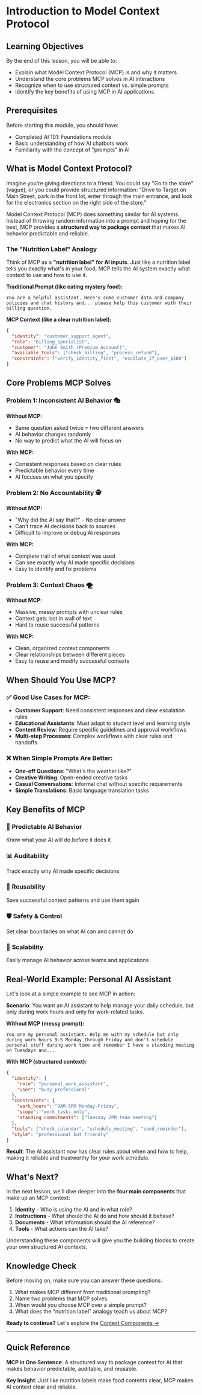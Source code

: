 # Introduction to Model Context Protocol

## Learning Objectives

By the end of this lesson, you will be able to:

- Explain what Model Context Protocol (MCP) is and why it matters
- Understand the core problems MCP solves in AI interactions
- Recognize when to use structured context vs. simple prompts
- Identify the key benefits of using MCP in AI applications

## Prerequisites

Before starting this module, you should have:

- Completed AI 101: Foundations module
- Basic understanding of how AI chatbots work
- Familiarity with the concept of "prompts" in AI

## What is Model Context Protocol?

Imagine you're giving directions to a friend. You could say "Go to the store" (vague), or you could provide structured information: "Drive to Target on Main Street, park in the front lot, enter through the main entrance, and look for the electronics section on the right side of the store."

Model Context Protocol (MCP) does something similar for AI systems. Instead of throwing random information into a prompt and hoping for the best, MCP provides a **structured way to package context** that makes AI behavior predictable and reliable.

### The "Nutrition Label" Analogy

Think of MCP as a **"nutrition label" for AI inputs**. Just like a nutrition label tells you exactly what's in your food, MCP tells the AI system exactly what context to use and how to use it.

**Traditional Prompt (like eating mystery food):**

```text
You are a helpful assistant. Here's some customer data and company policies and chat history and... please help this customer with their billing question.
```

**MCP Context (like a clear nutrition label):**

```json
{
  "identity": "customer_support_agent",
  "role": "billing_specialist", 
  "customer": "John Smith (Premium Account)",
  "available_tools": ["check_billing", "process_refund"],
  "constraints": ["verify_identity_first", "escalate_if_over_$500"]
}
```

## Core Problems MCP Solves

### Problem 1: Inconsistent AI Behavior 🎭

**Without MCP:**

- Same question asked twice = two different answers
- AI behavior changes randomly
- No way to predict what the AI will focus on

**With MCP:**

- Consistent responses based on clear rules
- Predictable behavior every time
- AI focuses on what you specify

### Problem 2: No Accountability 🕵️

**Without MCP:**

- "Why did the AI say that?" - No clear answer
- Can't trace AI decisions back to sources
- Difficult to improve or debug AI responses

**With MCP:**

- Complete trail of what context was used
- Can see exactly why AI made specific decisions
- Easy to identify and fix problems

### Problem 3: Context Chaos 🌪️

**Without MCP:**

- Massive, messy prompts with unclear rules
- Context gets lost in wall of text
- Hard to reuse successful patterns

**With MCP:**

- Clean, organized context components
- Clear relationships between different pieces
- Easy to reuse and modify successful contexts

## When Should You Use MCP?

### ✅ **Good Use Cases for MCP:**

- **Customer Support**: Need consistent responses and clear escalation rules
- **Educational Assistants**: Must adapt to student level and learning style
- **Content Review**: Require specific guidelines and approval workflows
- **Multi-step Processes**: Complex workflows with clear rules and handoffs

### ❌ **When Simple Prompts Are Better:**

- **One-off Questions**: "What's the weather like?"
- **Creative Writing**: Open-ended creative tasks
- **Casual Conversations**: Informal chat without specific requirements
- **Simple Translations**: Basic language translation tasks

## Key Benefits of MCP

### 🎯 **Predictable AI Behavior**

Know what your AI will do before it does it

### 📊 **Auditability**

Track exactly why AI made specific decisions

### 🔄 **Reusability**

Save successful context patterns and use them again

### 🛡️ **Safety & Control**

Set clear boundaries on what AI can and cannot do

### 🚀 **Scalability**

Easily manage AI behavior across teams and applications

## Real-World Example: Personal AI Assistant

Let's look at a simple example to see MCP in action:

**Scenario**: You want an AI assistant to help manage your daily schedule, but only during work hours and only for work-related tasks.

**Without MCP (messy prompt):**

```text
You are my personal assistant. Help me with my schedule but only during work hours 9-5 Monday through Friday and don't schedule personal stuff during work time and remember I have a standing meeting on Tuesdays and...
```

**With MCP (structured context):**

```json
{
  "identity": {
    "role": "personal_work_assistant",
    "user": "busy_professional"
  },
  "constraints": {
    "work_hours": "9AM-5PM Monday-Friday",
    "scope": "work_tasks_only",
    "standing_commitments": ["Tuesday 2PM team meeting"]
  },
  "tools": ["check_calendar", "schedule_meeting", "send_reminder"],
  "style": "professional but friendly"
}
```

**Result**: The AI assistant now has clear rules about when and how to help, making it reliable and trustworthy for your work schedule.

## What's Next?

In the next lesson, we'll dive deeper into the **four main components** that make up an MCP context:

1. **Identity** - Who is using the AI and in what role?
2. **Instructions** - What should the AI do and how should it behave?
3. **Documents** - What information should the AI reference?
4. **Tools** - What actions can the AI take?

Understanding these components will give you the building blocks to create your own structured AI contexts.

## Knowledge Check

Before moving on, make sure you can answer these questions:

1. What makes MCP different from traditional prompting?
2. Name two problems that MCP solves.
3. When would you choose MCP over a simple prompt?
4. What does the "nutrition label" analogy teach us about MCP?

**Ready to continue?** Let's explore the [Context Components →](./context-components.md)

---

## Quick Reference

**MCP in One Sentence**: A structured way to package context for AI that makes behavior predictable, auditable, and reusable.

**Key Insight**: Just like nutrition labels make food contents clear, MCP makes AI context clear and reliable.
